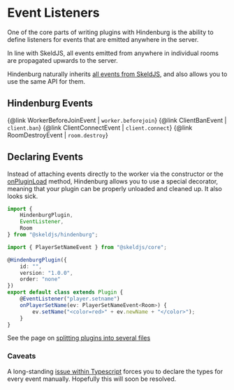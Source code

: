 # Event Listeners
One of the core parts of writing plugins with Hindenburg is the ability to define
listeners for events that are emitted anywhere in the server.

In line with SkeldJS, all events emitted from anywhere in individual rooms are
propagated upwards to the server.

Hindenburg naturally inherits [all events from SkeldJS](https://skeld.js.org/pages/Information/Events.html),
and also allows you to use the same API for them.

## Hindenburg Events
{@link WorkerBeforeJoinEvent | `worker.beforejoin`}
{@link ClientBanEvent | `client.ban`}
{@link ClientConnectEvent | `client.connect`}
{@link RoomDestroyEvent | `room.destroy`}

## Declaring Events
Instead of attaching events directly to the worker via the constructor or the
[onPluginLoad](./Plugin%20Lifecycle%20Methods) method, Hindenburg allows you to
use a special decorator, meaning that your plugin can be properly unloaded
and cleaned up. It also looks sick.

```ts
import {
    HindenburgPlugin,
    EventListener,
    Room
} from "@skeldjs/hindenburg";

import { PlayerSetNameEvent } from "@skeldjs/core";

@HindenburgPlugin({
    id: "",
    version: "1.0.0",
    order: "none"
})
export default class extends Plugin {
    @EventListener("player.setname")
    onPlayerSetName(ev: PlayerSetNameEvent<Room>) {
        ev.setName("<color=red>" + ev.newName + "</color>");
    }
}
```

See the page on [splitting plugins into several files](./Splitting%20Plugin%20Listeners)

### Caveats
A long-standing [issue within Typescript](https://github.com/Microsoft/TypeScript/issues/4881)
forces you to declare the types for every event manually. Hopefully this will
soon be resolved.